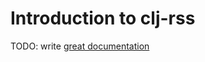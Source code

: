 # Introduction to clj-rss

TODO: write [great documentation](http://jacobian.org/writing/what-to-write/)
